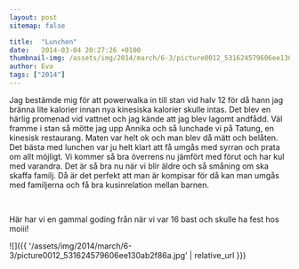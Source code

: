 ```yaml
---
layout: post
sitemap: false

title:  "Lunchen"
date:   2014-03-04 20:27:26 +0100
thumbnail-img: /assets/img/2014/march/6-3/picture0012_531624579606ee130ab2f86a.jpg
author: Eva
tags: ["2014"]
---
```


Jag bestämde mig för att powerwalka in till stan vid halv 12 för då hann jag bränna lite kalorier innan nya kinesiska kalorier skulle intas. Det blev en härlig promenad vid vattnet och jag kände att jag blev lagomt andfådd. Väl framme i stan så mötte jag upp Annika och så lunchade vi på Tatung, en kinesisk restaurang. Maten var helt ok och man blev då mätt och belåten. Det bästa med lunchen var ju helt klart att få umgås med syrran och prata om allt möjligt. Vi kommer så bra överrens nu jämfört med förut och har kul med varandra. Det är så bra nu när vi blir äldre och så småning om ska skaffa familj. Då är det perfekt att man är kompisar för då kan man umgås med familjerna och få bra kusinrelation mellan barnen. 




 




Här har vi en gammal goding från när vi var 16 bast och skulle ha fest hos moiii!

![]({{ '/assets/img/2014/march/6-3/picture0012_531624579606ee130ab2f86a.jpg'  | relative_url }})

